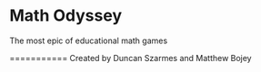 Math Odyssey
===========
The most epic of educational math games

===========
Created by Duncan Szarmes and Matthew Bojey